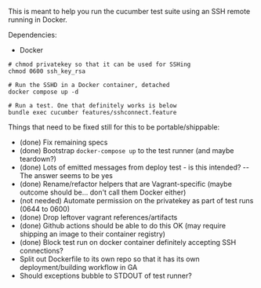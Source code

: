 This is meant to help you run the cucumber test suite using an SSH remote running in Docker.

Dependencies:

- Docker

```shell
# chmod privatekey so that it can be used for SSHing
chmod 0600 ssh_key_rsa

# Run the SSHD in a Docker container, detached
docker compose up -d

# Run a test. One that definitely works is below
bundle exec cucumber features/sshconnect.feature
```

Things that need to be fixed still for this to be portable/shippable:

- (done) Fix remaining specs
- (done) Bootstrap `docker-compose up` to the test runner (and maybe teardown?)
- (done) Lots of emitted messages from deploy test - is this intended? -- The answer seems to be yes
- (done) Rename/refactor helpers that are Vagrant-specific (maybe outcome should be... don't call them Docker either)
- (not needed) Automate permission on the privatekey as part of test runs (0644 to 0600)
- (done) Drop leftover vagrant references/artifacts
- (done) Github actions should be able to do this OK (may require shipping an image to their container registry)
- (done) Block test run on docker container definitely accepting SSH connections?
- Split out Dockerfile to its own repo so that it has its own deployment/building workflow in GA
- Should exceptions bubble to STDOUT of test runner?
